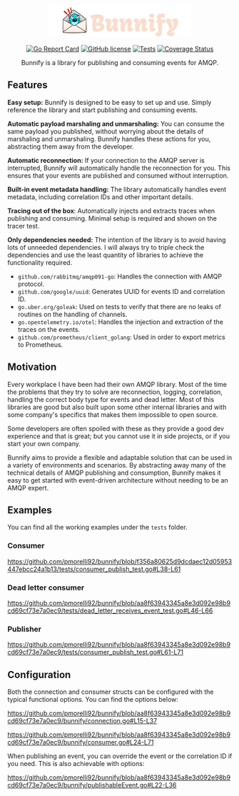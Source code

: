 <p align="center">
    <img src="logo.png" width="320px">
</p>

<div align="center">

[![Go Report Card](https://goreportcard.com/badge/github.com/pmorelli92/bunnify)](https://goreportcard.com/report/github.com/pmorelli92/bunnify)
[![GitHub license](https://img.shields.io/github/license/pmorelli92/bunnify)](LICENSE)
[![Tests](https://github.com/pmorelli92/bunnify/actions/workflows/main.yaml/badge.svg?branch=main)](https://github.com/pmorelli92/bunnify/actions/workflows/main.yaml)
[![Coverage Status](https://coveralls.io/repos/github/pmorelli92/bunnify/badge.svg?branch=main&kill_cache=1)](https://coveralls.io/github/pmorelli92/bunnify?branch=main)

Bunnify is a library for publishing and consuming events for AMQP.

</div>

## Features

**Easy setup:** Bunnify is designed to be easy to set up and use. Simply reference the library and start publishing and consuming events.

**Automatic payload marshaling and unmarshaling:** You can consume the same payload you published, without worrying about the details of marshaling and unmarshaling. Bunnify handles these actions for you, abstracting them away from the developer.

**Automatic reconnection:** If your connection to the AMQP server is interrupted, Bunnify will automatically handle the reconnection for you. This ensures that your events are published and consumed without interruption.

**Built-in event metadata handling:** The library automatically handles event metadata, including correlation IDs and other important details.

**Tracing out of the box**: Automatically injects and extracts traces when publishing and consuming. Minimal setup is required and shown on the tracer test.

**Only dependencies needed:** The intention of the library is to avoid having lots of unneeded dependencies. I will always try to triple check the dependencies and use the least quantity of libraries to achieve the functionality required.

- `github.com/rabbitmq/amqp091-go`: Handles the connection with AMQP protocol.
- `github.com/google/uuid`: Generates UUID for events ID and correlation ID.
- `go.uber.org/goleak`: Used on tests to verify that there are no leaks of routines on the handling of channels.
- `go.opentelemetry.io/otel`: Handles the injection and extraction of the traces on the events.
- `github.com/prometheus/client_golang`: Used in order to export metrics to Prometheus.

## Motivation

Every workplace I have been had their own AMQP library. Most of the time the problems that they try to solve are reconnection, logging, correlation, handling the correct body type for events and dead letter. Most of this libraries are good but also built upon some other internal libraries and with some company's specifics that makes them impossible to open source.

Some developers are often spoiled with these as they provide a good dev experience and that is great; but you cannot use it in side projects, or if you start your own company.

Bunnify aims to provide a flexible and adaptable solution that can be used in a variety of environments and scenarios. By abstracting away many of the technical details of AMQP publishing and consumption, Bunnify makes it easy to get started with event-driven architecture without needing to be an AMQP expert.

## Examples

You can find all the working examples under the `tests` folder.

### Consumer

https://github.com/pmorelli92/bunnify/blob/f356a80625d9dcdaec12d05953447ebcc24a1b13/tests/consumer_publish_test.go#L38-L61

### Dead letter consumer

https://github.com/pmorelli92/bunnify/blob/aa8f63943345a8e3d092e98b9cd69cf73e7a0ec9/tests/dead_letter_receives_event_test.go#L46-L66

### Publisher

https://github.com/pmorelli92/bunnify/blob/aa8f63943345a8e3d092e98b9cd69cf73e7a0ec9/tests/consumer_publish_test.go#L61-L71

## Configuration

Both the connection and consumer structs can be configured with the typical functional options. You can find the options below:

https://github.com/pmorelli92/bunnify/blob/aa8f63943345a8e3d092e98b9cd69cf73e7a0ec9/bunnify/connection.go#L15-L37

https://github.com/pmorelli92/bunnify/blob/aa8f63943345a8e3d092e98b9cd69cf73e7a0ec9/bunnify/consumer.go#L24-L71

When publishing an event, you can override the event or the correlation ID if you need. This is also achievable with options:

https://github.com/pmorelli92/bunnify/blob/aa8f63943345a8e3d092e98b9cd69cf73e7a0ec9/bunnify/publishableEvent.go#L22-L36
